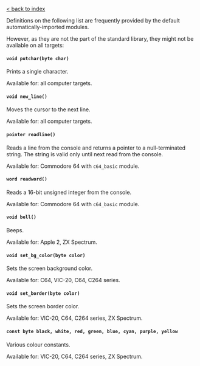 [< back to index](../index.md)

Definitions on the following list are frequently provided by the default automatically-imported modules. 

However, as they are not the part of the standard library, they might not be available on all targets:

#### `void putchar(byte char)`

Prints a single character.

Available for: all computer targets.

#### `void new_line()`

Moves the cursor to the next line.

Available for: all computer targets.

#### `pointer readline()`

Reads a line from the console and returns a pointer to a null-terminated string.
The string is valid only until next read from the console.

Available for: Commodore 64 with `c64_basic` module.

#### `word readword()`

Reads a 16-bit unsigned integer from the console.

Available for: Commodore 64 with `c64_basic` module.

#### `void bell()`

Beeps.

Available for: Apple 2, ZX Spectrum.

#### `void set_bg_color(byte color)`

Sets the screen background color.

Available for: C64, VIC-20, C64, C264 series.

#### `void set_border(byte color)`

Sets the screen border color.

Available for: VIC-20, C64, C264 series, ZX Spectrum.

#### `const byte black, white, red, green, blue, cyan, purple, yellow`

Various colour constants.

Available for: VIC-20, C64, C264 series, ZX Spectrum.


